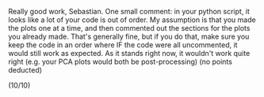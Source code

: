 Really good work, Sebastian. One small comment: in your python script, it looks like a lot of your code is out of order. My assumption is that you made the plots one at a time, and then commented out the sections for the plots you already made. That's generally fine, but if you do that, make sure you keep the code in an order where IF the code were all uncommented, it would still work as expected. As it stands right now, it wouldn't work quite right (e.g. your PCA plots would both be post-processing) (no points deducted)

(10/10)

